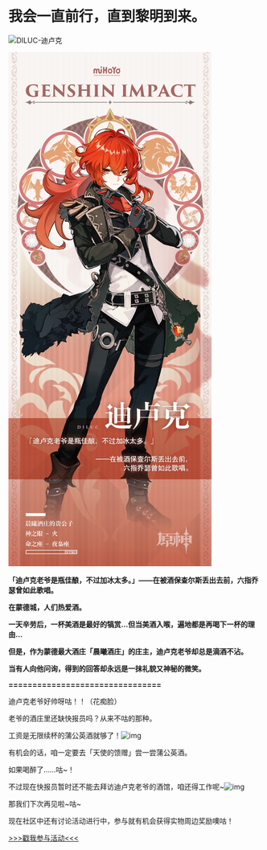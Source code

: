 # 我会一直前行，直到黎明到来。

![DILUC-迪卢克](./../B方形卡/DILUC-迪卢克.jpg)

![DILUC-迪卢克](./../C立绘/DILUC-迪卢克.jpg)

**「迪卢克老爷是瓶佳酿，不过加冰太多。」——在被酒保查尔斯丢出去前，六指乔瑟曾如此歌唱。**

 

**在蒙德城，人们热爱酒。**

**一天辛劳后，一杯美酒是最好的犒赏…但当美酒入喉，遍地都是再喝下一杯的理由…**

**但是，作为蒙德最大酒庄「晨曦酒庄」的庄主，迪卢克老爷却总是滴酒不沾。**

**当有人向他问询，得到的回答却永远是一抹礼貌又神秘的微笑。**



**================================**

 

迪卢克老爷好帅呀咕！！（花痴脸）

老爷的酒庄里还缺快报员吗？从来不咕的那种。

工资是无限续杯的蒲公英酒就够了！![img](https://img-static.mihoyo.com/communityweb/upload/87d190a924a83a5d7ed40a819e9a10fb.png)

有机会的话，咱一定要去「天使的馈赠」尝一尝蒲公英酒。

如果喝醉了……咕~！

不过现在快报员暂时还不能去拜访迪卢克老爷的酒馆，咱还得工作呢~![img](https://img-static.mihoyo.com/communityweb/upload/417976a3dacde790f947f8769d85d55c.png)

那我们下次再见啦~咕~

现在社区中还有讨论活动进行中，参与就有机会获得实物周边奖励噢咕！

[>>>戳我参与活动<<<](https://bbs.mihayo.com/ys/article/194513?create=1)